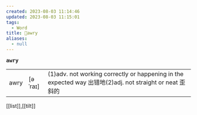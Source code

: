 ```yaml
---
created: 2023-08-03 11:14:46
updated: 2023-08-03 11:15:01
tags:
  - Word
title: 📖awry
aliases:
  - null
---
```


<pre><strong>awry</strong></pre>
|   |   |   |
|---|---|---|
|awry|[əˈraɪ]|(1)adv. not working correctly or happening in the expected way 出错地(2)adj. not straight or neat 歪斜的|
[[list]],[[tilt]]